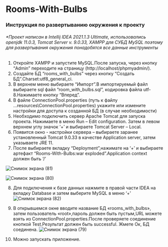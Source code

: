 # Rooms-With-Bulbs

### Инструкция по развертыванию окружения к проекту

###### *Проект написан в Intellij IDEA 2021.1.3 Ultimate, использовались openjdk 11.0.3, Tomcat Server v. 9.0.33, XAMPP для СУБД MySQL поэтому для развертывания окружения понадобятся все данные инструменты

1. Откройте XAMPP и запустите MySQL.После запуска, через кнопку “Admin” переходите на страницу (http://localhost/phpmyadmin/).
2. Создайте БД “rooms_with_bulbs” через кнопку “Создать БД”.Charset:utf8_general_ci.
3. В верхнем меню выбираете “Импорт”.В импортируемый файл выбираете sql файл “room_with_bulbs.sql”, кодировка файла utf-8.Нажимаете кнопку “Вперед”.
4. В файле ConnectionPool.properties (путь к файлу ...resources\ConnectionPool.properties) укажите или измените настройки для доступа к созданной БД (в случае необходимости)
5. Необходимо подключить сервер Apache Tomcat для запуска проекта. Нажимаете в меню Run – Edit configuration. Затем в левом верхнем углу значок ‘+’ и выбираете Tomcat Server – Local.
6. Появится окно - настройки сервера – выбираете заранее установленный Tomcat 9.0.33 в качестве Application server, затем указываете JRE 11.
7. После выбираете вкладку “Deployment”,нажимате на ‘+’ и выбираете артефакт “Rooms-With-Bulbs:war exploded”.Application context должен быть ‘/’

![Снимок экрана (81)](https://user-images.githubusercontent.com/76391010/135253128-b047b0fa-ca84-4d05-acef-70b5c1467173.png)

![Снимок экрана (80)](https://user-images.githubusercontent.com/76391010/135253157-6441095a-ff76-4255-a726-198ebd770ca8.png)

8. Для подключения к базе данных нажмите в правой части IDEA на вкладку Database и затем выберите MySQL в меню ‘+’
![Снимок экрана (82)](https://user-images.githubusercontent.com/76391010/135253419-1a7060cc-9233-47de-8677-5922f0cbbed9.png)

9. В открывшемся окне вводите название БД «rooms_with_bulbs», затем пользователь «root»,пароль должен быть пустым,URL можете взять из ConnectionPool.properties.После проверяете соединение кнопкой Test.Результат должен быть successful. Жмете Ок, БД соединена.
![Снимок экрана (79)](https://user-images.githubusercontent.com/76391010/135253345-ceae1c95-73b3-4f23-927e-7b997da85145.png)
10. Можно запускать приложение.


